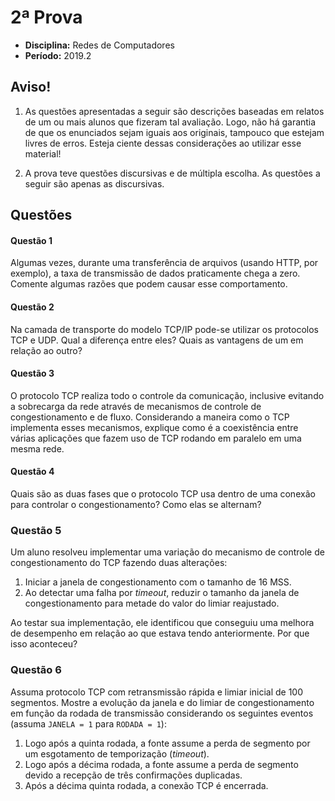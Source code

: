 # 2ª Prova

- **Disciplina:** Redes de Computadores
- **Período:** 2019.2

## Aviso!

1. As questões apresentadas a seguir são descrições baseadas em relatos de um ou mais alunos que fizeram tal avaliação. Logo, não há garantia de que os enunciados sejam iguais aos originais, tampouco que estejam livres de erros. Esteja ciente dessas considerações ao utilizar esse material!

2. A prova teve questões discursivas e de múltipla escolha. As questões a seguir são apenas as discursivas.

## Questões

#### Questão 1 

Algumas vezes, durante uma transferência de arquivos (usando HTTP, por exemplo), a taxa de transmissão de dados praticamente chega a zero. Comente algumas razões que podem causar esse comportamento.

#### Questão 2 

Na camada de transporte do modelo TCP/IP pode-se utilizar os protocolos TCP e UDP. Qual a diferença entre eles? Quais as vantagens de um em relação ao outro?

#### Questão 3

O protocolo TCP realiza todo o controle da comunicação, inclusive evitando a sobrecarga da rede através de mecanismos de controle de congestionamento e de fluxo. Considerando a maneira como o TCP implementa esses mecanismos, explique como é a coexistência entre várias aplicações que fazem uso de TCP rodando em paralelo em uma mesma rede.

#### Questão 4

Quais são as duas fases que o protocolo TCP usa dentro de uma conexão para controlar o congestionamento? Como elas se alternam?

### Questão 5

Um aluno resolveu implementar uma variação do mecanismo de controle de congestionamento do TCP fazendo duas alterações:

1. Iniciar a janela de congestionamento com o tamanho de 16 MSS.
2. Ao detectar uma falha por *timeout*, reduzir o tamanho da janela de congestionamento para metade do valor do limiar reajustado.

Ao testar sua implementação, ele identificou que conseguiu uma melhora de desempenho em relação ao que estava tendo anteriormente. Por que isso aconteceu?

### Questão 6

Assuma protocolo TCP com retransmissão rápida e limiar inicial de 100 segmentos. Mostre a evolução da janela e do limiar de congestionamento em função da rodada de transmissão considerando os seguintes eventos (assuma `JANELA = 1` para `RODADA = 1`):

1. Logo após a quinta rodada, a fonte assume a perda de segmento por um esgotamento de temporização (*timeout*).
2. Logo após a décima rodada, a fonte assume a perda de segmento devido a recepção de três confirmações duplicadas.
3. Após a décima quinta rodada, a conexão TCP é encerrada.
